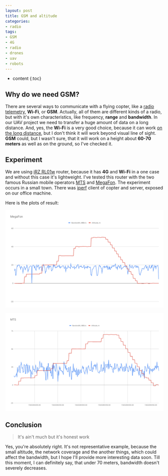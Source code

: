 ```yaml
---
layout: post
title: GSM and altitude
categories:
- radio
tags:
- GSM
- 4G
- radio
- drones
- uav
- robots
---
```


* content
{:toc}

## Why do we need GSM?

There are several ways to communicate with a flying copter, like a [radio telemetry](https://docs.px4.io/v1.9.0/en/telemetry/), **Wi-Fi**, or **GSM**. Actually, all of them are different kinds of a radio, but with it's own characteristics, like frequency, **range** and **bandwidth**. In our UAV project we need to transfer a huge amount of data on a long distance. And, yes, the **Wi-Fi** is a very good choice, because it can work [on the long distance](https://dev.px4.io/v1.9.0/en/qgc/video_streaming_wifi_broadcast.html), but I don't think it will work beyond visual line of sight. **GSM** could, but I wasn't sure, that it will work on a height about **60-70 meters** as well as on the ground, so I've checked it.

## Experiment

We are using [iRZ RL01w](https://irz.net/en/products/routers/r0-series/rl01w#docs) router, because it has **4G** and **Wi-Fi** in a one case and without this case it's lightweight. I've tested this router with the two famous Russian mobile operators [MTS](https://en.wikipedia.org/wiki/MTS_(network_provider)) and [MegaFon](https://en.wikipedia.org/wiki/MegaFon). The experiment occurs in a small town. There was [iperf](https://iperf.fr/) client of copter and server, exposed on our office machine.

Here is the plots of result:

![megafon](/assets/images/gsm_and_altitude/MegaFon.svg)

![megafon](/assets/images/gsm_and_altitude/MTS.svg)

## Conclusion

> It's ain't much but it's honest work

Yes, you're absolutely right. It's not representative example, because the small altitude, the network coverage and the another things, which could affect the bandwidth, but I hope I'll provide more interesting data soon. Till this moment, I can definitely say, that under 70 meters, bandwidth doesn't severely decreases.
